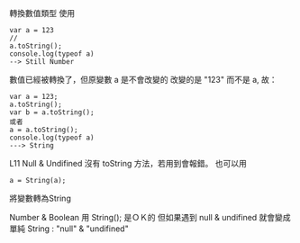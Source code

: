 轉換數值類型
使用

```
var a = 123
//
a.toString();
console.log(typeof a)
--> Still Number
```
數值已經被轉換了，但原變數 a 是不會改變的
改變的是 "123" 而不是 a, 
故：

```
var a = 123;
a.toString();
var b = a.toString();
或者
a = a.toString();
console.log(typeof a)
---> String 
```

L11
Null & Undifined 沒有 toString 方法，若用到會報錯。
也可以用
```
a = String(a);
```
將變數轉為String

Number & Boolean 用 String(); 是ＯＫ的
但如果遇到 null & undifined 就會變成單純 String : "null" & "undifined"
